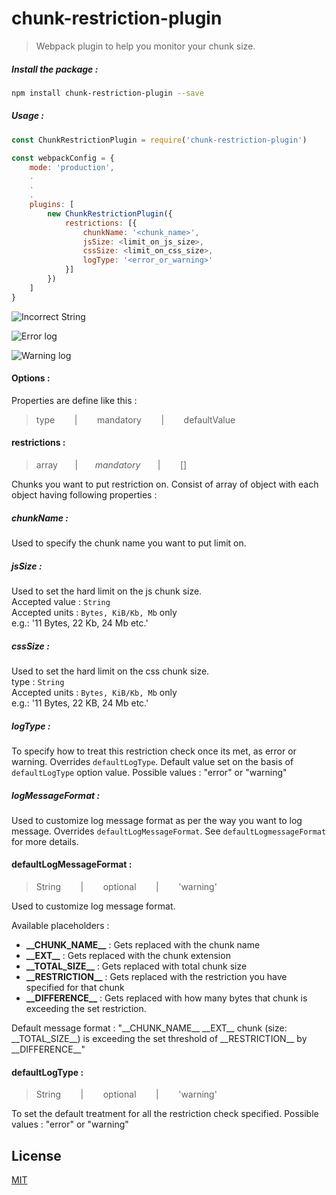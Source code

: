 # chunk-restriction-plugin
> Webpack plugin to help you monitor your chunk size.


##### Install the package :
```bash
npm install chunk-restriction-plugin --save
```

##### Usage :
```javascript
const ChunkRestrictionPlugin = require('chunk-restriction-plugin')

const webpackConfig = {
	mode: 'production',
	.
	.
	.
	plugins: [
		new ChunkRestrictionPlugin({
		    restrictions: [{
		    	chunkName: '<chunk_name>',
		    	jsSize: <limit_on_js_size>,
		    	cssSize: <limit_on_css_size>,
		    	logType: '<error_or_warning>'
		    }]
		})
	]
}
```

![Incorrect String](https://i.ibb.co/DMCShNL/Screen-Shot-2019-10-15-at-2-25-02-PM.png)

![Error log](https://i.ibb.co/kczW9D9/Screen-Shot-2019-10-15-at-1-04-21-PM.png)

![Warning log](https://i.ibb.co/zbFNsYW/Screen-Shot-2019-10-15-at-11-08-53-AM.png)

#### Options :
Properties are define like this :
> type &nbsp;&nbsp;&nbsp;&nbsp;&nbsp;&nbsp; | &nbsp;&nbsp;&nbsp;&nbsp;&nbsp;&nbsp; mandatory &nbsp;&nbsp;&nbsp;&nbsp;&nbsp;&nbsp; | &nbsp;&nbsp;&nbsp;&nbsp;&nbsp;&nbsp; defaultValue


#### restrictions :
> array  &nbsp;&nbsp;&nbsp;&nbsp;&nbsp;&nbsp;|  &nbsp;&nbsp;&nbsp;&nbsp;&nbsp;&nbsp;_mandatory_ &nbsp;&nbsp;&nbsp;&nbsp;&nbsp;&nbsp;|  &nbsp;&nbsp;&nbsp;&nbsp;&nbsp;&nbsp; []

Chunks you want to put restriction on. Consist of array of object with each object having following properties : 

##### chunkName :
Used to specify the chunk name you want to put limit on.

##### jsSize :
Used to set the hard limit on the js chunk size. <br/>
Accepted value : `String` <br/>
Accepted units : `Bytes, KiB/Kb, Mb` only<br/>
e.g.: '11 Bytes, 22 Kb, 24 Mb etc.'

##### cssSize :
Used to set the hard limit on the css chunk size.<br/>
type : `String` <br/>
Accepted units : `Bytes, KiB/Kb, Mb` only <br/>
e.g.: '11 Bytes, 22 KB, 24 Mb etc.'

##### logType :
To specify how to treat this restriction check once its met, as error or warning. Overrides `defaultLogType`. Default value set on the basis of `defaultLogType` option value.
Possible values : "error" or "warning"

##### logMessageFormat :
Used to customize log message format as per the way you want to log message. Overrides `defaultLogMessageFormat`. See `defaultLogmessageFormat` for more details.

#### defaultLogMessageFormat :
> String &nbsp;&nbsp;&nbsp;&nbsp;&nbsp;&nbsp; | &nbsp;&nbsp;&nbsp;&nbsp;&nbsp;&nbsp; optional &nbsp;&nbsp;&nbsp;&nbsp;&nbsp;&nbsp; | &nbsp;&nbsp;&nbsp;&nbsp;&nbsp;&nbsp; 'warning'

Used to customize log message format.<br/>

Available placeholders : 
<ul>
    <li><b>__CHUNK_NAME__</b> : Gets replaced with the chunk name</li>
    <li><b>__EXT__</b> : Gets replaced with the chunk extension</li>
    <li><b>__TOTAL_SIZE__</b> : Gets replaced with total chunk size</li>
    <li><b>__RESTRICTION__</b> : Gets replaced with the restriction you have specified for that chunk</li>
    <li><b>__DIFFERENCE__</b> : Gets replaced with how many bytes that chunk is exceeding the set restriction.</li>
</ul>
Default message format : "__CHUNK_NAME__ __EXT__ chunk (size: __TOTAL_SIZE__) is exceeding the set threshold of __RESTRICTION__ by __DIFFERENCE__"

#### defaultLogType :
> String &nbsp;&nbsp;&nbsp;&nbsp;&nbsp;&nbsp; | &nbsp;&nbsp;&nbsp;&nbsp;&nbsp;&nbsp; optional &nbsp;&nbsp;&nbsp;&nbsp;&nbsp;&nbsp; | &nbsp;&nbsp;&nbsp;&nbsp;&nbsp;&nbsp; 'warning'

To set the default treatment for all the restriction check specified. Possible values : "error" or "warning"


License
-
[MIT](https://github.com/prate3k/reactify-observe/blob/master/LICENSE)